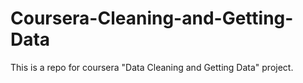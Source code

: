 Coursera-Cleaning-and-Getting-Data
==================================

This is a repo for coursera "Data Cleaning and Getting Data" project.
